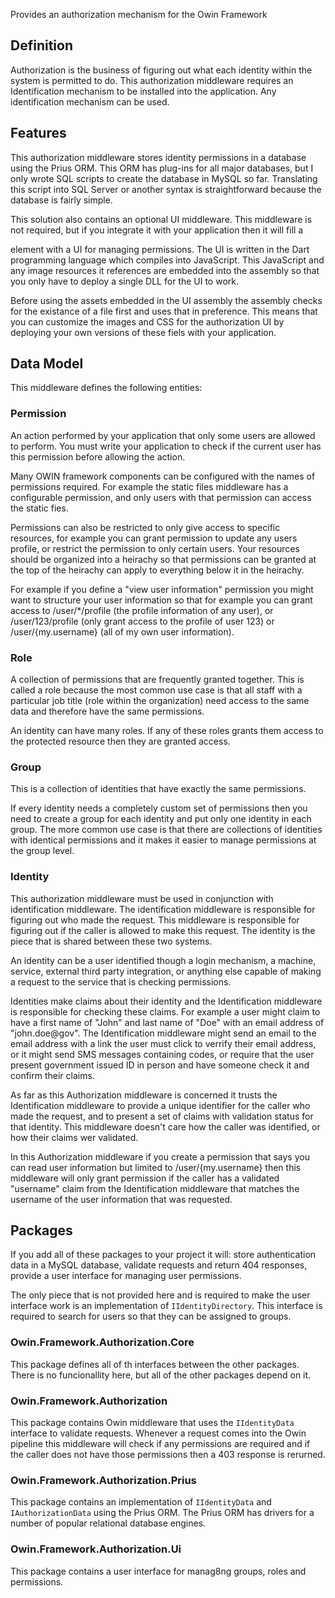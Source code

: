 Provides an authorization mechanism for the Owin Framework

## Definition

Authorization is the business of figuring out what each 
identity within the system is permitted to do. This authorization
middleware requires an Identification mechanism to be installed
into the application. Any identification mechanism can be used.

## Features

This authorization middleware stores identity permissions in a
database using the Prius ORM. This ORM has plug-ins for all major
databases, but I only wrote SQL scripts to create the database in
MySQL so far. Translating this script into SQL Server or another
syntax is straightforward because the database is fairly simple.

This solution also contains an optional UI middleware. This middleware
is not required, but if you integrate it with your application then
it will fill a <div> element with a UI for managing permissions. The
UI is written in the Dart programming language which compiles into
JavaScript. This JavaScript and any image resources it references
are embedded into the assembly so that you only have to deploy a single 
DLL for the UI to work.

Before using the assets embedded in the UI assembly the assembly checks
for the existance of a file first and uses that in preference. This
means that you can customize the images and CSS for the authorization
UI by deploying your own versions of these fiels with your application.

## Data Model

This middleware defines the following entities:

### Permission

An action performed by your application that only some users are allowed 
to perform. You must write your application to check if the current user
has this permission before allowing the action.

Many OWIN framework components can be configured with the names of
permissions required. For example the static files middleware has a
configurable permission, and only users with that permission can
access the static fies.

Permissions can also be restricted to only give access to specific
resources, for example you can grant permission to update any users
profile, or restrict the permission to only certain users.
Your resources should be organized into a heirachy so that permissions
can be granted at the top of the heirachy can apply to everything
below it in the heirachy.

For example if you define a "view user information" permission you
might want to structure your user information so that for example
you can grant access to /user/*/profile (the profile information of
any user), or /user/123/profile (only grant access to the profile
of user 123) or /user/{my.username} (all of my own user information).

### Role

A collection of permissions that are frequently granted together. This
is called a role because the most common use case is that all staff with
a particular job title (role within the organization) need access to 
the same data and therefore have the same permissions.

An identity can have many roles. If any of these roles grants them access
to the protected resource then they are granted access.

### Group

This is a collection of identities that have exactly the same permissions.

If every identity needs a completely custom set of permissions then
you need to create a group for each identity and put only one identity
in each group. The more common use case is that there are collections
of identities with identical permissions and it makes it easier to
manage permissions at the group level.

### Identity

This authorization middleware must be used in conjunction with identification
middleware. The identification middleware is responsible for figuring out
who made the request. This middleware is responsible for figuring out
if the caller is allowed to make this request. The identity is the piece
that is shared between these two systems.

An identity can be a user identified though a login mechanism, a machine,
service, external third party integration, or anything else capable of
making a request to the service that is checking permissions.

Identities make claims about their identity and the Identification
middleware is responsible for checking these claims. For example a 
user might claim to have a first name of "John" and last name of "Doe"
with an email address of "john.doe@gov". The Identification middleware
might send an email to the email address with a link the user must click
to verrify their email address, or it might send SMS messages containing
codes, or require that the user present government issued ID in person
and have someone check it and confirm their claims.

As far as this Authorization middleware is concerned it trusts the 
Identification middleware to provide a unique identifier for the caller
who made the request, and to present a set of claims with validation status
for that identity. This middleware doesn't care how the caller was
identified, or how their claims wer validated.

In this Authorization middleware if you create a permission that says
you can read user information but limited to /user/{my.username} then
this middleware will only grant permission if the caller has a validated
"username" claim from the Identification middleware that matches the 
username of the user information that was requested.

## Packages

If you add all of these packages to your project it will: store 
authentication data in a MySQL database, validate requests and return 
404 responses, provide a user interface for managing user permissions.

The only piece that is not provided here and is required to make the
user interface work is an implementation of `IIdentityDirectory`. This
interface is required to search for users so that they can be assigned 
to groups.

### Owin.Framework.Authorization.Core

This package defines all of th interfaces between the other packages.
There is no funcionallity here, but all of the other packages depend on it.

### Owin.Framework.Authorization

This package contains Owin middleware that uses the `IIdentityData` interface 
to validate requests. Whenever a request comes into the Owin pipeline this
middleware will check if any permissions are required and if the caller does
not have those permissions then a 403 response is rerurned.

### Owin.Framework.Authorization.Prius

This package contains an implementation of `IIdentityData` and `IAuthorizationData`
using the Prius ORM. The Prius ORM has drivers for a number of popular relational
database engines.

### Owin.Framework.Authorization.Ui

This package contains a user interface for manag8ng groups, roles and permissions.
